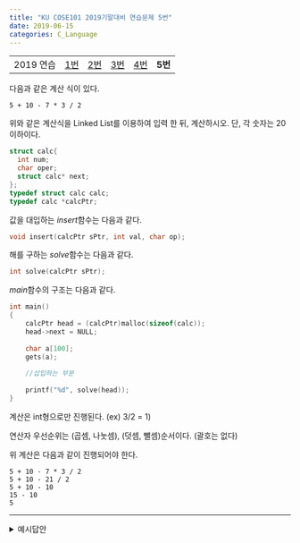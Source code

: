 ```yaml
---
title: "KU COSE101 2019기말대비 연습문제 5번"
date: 2019-06-15
categories: C_Language
---
```



| | | | | | |
|:---------:|:---:|:---:|:---:|:---:|:---:|
| 2019 연습 | [1번](https://detegice.github.io/COSE101-FinalPractice-Pro1) | [2번](https://detegice.github.io/COSE101-FinalPractice-Pro2) | [3번](https://detegice.github.io/COSE101-FinalPractice-Pro3) | [4번](https://detegice.github.io/COSE101-FinalPractice-Pro4) | **5번** |

다음과 같은 계산 식이 있다.

```
5 + 10 - 7 * 3 / 2
```

위와 같은 계산식을 Linked List를 이용하여 입력 한 뒤, 계산하시오.
단, 각 숫자는 20 이하이다.

~~~c
struct calc{
  int num;
  char oper;
  struct calc* next;
};
typedef struct calc calc;
typedef calc *calcPtr;
~~~

값을 대입하는 *insert*함수는 다음과 같다.
~~~c
void insert(calcPtr sPtr, int val, char op);
~~~

해를 구하는 *solve*함수는 다음과 같다.
~~~c
int solve(calcPtr sPtr);
~~~

*main*함수의 구조는 다음과 같다.
~~~c
int main()
{
	calcPtr head = (calcPtr)malloc(sizeof(calc));
	head->next = NULL;
	
	char a[100];
	gets(a);
	
	//삽입하는 부분
	
	printf("%d", solve(head));
}
~~~

계산은 int형으로만 진행된다. (ex) 3/2 = 1)

연산자 우선순위는 (곱셈, 나눗셈), (덧셈, 뺄셈)순서이다. (괄호는 없다)

위 계산은 다음과 같이 진행되어야 한다.
```
5 + 10 - 7 * 3 / 2
5 + 10 - 21 / 2
5 + 10 - 10
15 - 10
5
```

***

<details><summary>예시답안</summary>
	
{% highlight c %}
#include<stdio.h>
#include<string.h>
#include<stdlib.h>

struct calc{
	int num;
	char oper;
	struct calc* next;
};
typedef struct calc calc;
typedef calc *calcPtr;

int solve(calcPtr sPtr) {
	calcPtr prevPtr = sPtr;
	calcPtr curPtr = sPtr->next;
	while(curPtr != NULL){
		while(curPtr->oper == '*' || curPtr->oper == '/'){
			if(curPtr->oper == '*'){
				curPtr->num *= curPtr->next->num;
			}
			if(curPtr->oper == '/'){
				curPtr->num /= curPtr->next->num;
			}
			curPtr->oper = curPtr->next->oper;
			curPtr->next = curPtr->next->next;	
		}
		prevPtr = curPtr;
		curPtr = curPtr->next;
	}
	
	prevPtr = sPtr;
	curPtr = sPtr->next;
	while(curPtr != NULL){
		while(curPtr->oper == '+' || curPtr->oper == '-'){
			if(curPtr->oper == '+'){
				curPtr->num += curPtr->next->num;
			}
			if(curPtr->oper == '-'){
				curPtr->num -= curPtr->next->num;
			}
			curPtr->oper = curPtr->next->oper;
			curPtr->next = curPtr->next->next;
		}
		
		prevPtr = curPtr;
		curPtr = curPtr->next;
	}
	
	return sPtr->next->num;
}

void insert(calcPtr sPtr, int val, char op)
{
	calcPtr newPtr = (calcPtr)malloc(sizeof(calc));
	newPtr->num = val;
	newPtr->oper = op;
	newPtr->next = NULL;
	
	calcPtr curPtr = sPtr;
	while(curPtr != NULL){
		if(curPtr->next == NULL){
			curPtr->next = newPtr;
			break;
		}
		curPtr = curPtr->next;
	}
}

int main()
{
	calcPtr head = (calcPtr)malloc(sizeof(calc));
	head->next = NULL;
	
	char a[100];
	gets(a);
	
	char* temp = strtok(a, " ");
	int tv;
	char to;
	while(temp!=NULL){
		tv = atoi(temp);
		temp = strtok(NULL," ");
		if(temp==NULL){
			insert(head, tv, 0);
			break;
		}
		to = temp[0];
		temp = strtok(NULL," ");
		insert(head, tv, to);
	}
	
	printf("%d", solve(head));
}
{% endhighlight %}
	
</details>
